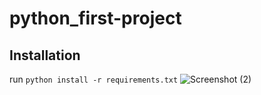 # python_first-project
## Installation
run `python install -r requirements.txt`
![Screenshot (2)](https://user-images.githubusercontent.com/113843312/214809256-e528d9b2-c9ab-4d8d-b6cd-97e2734c5e46.png)
